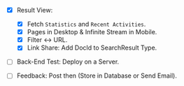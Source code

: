 - [x] Result View:

  - [x] Fetch `Statistics` and `Recent Activities`.
  - [x] Pages in Desktop & Infinite Stream in Mobile.
  - [x] Filter <-> URL.
  - [x] Link Share: Add DocId to SearchResult Type.

- [ ] Back-End Test: Deploy on a Server.
- [ ] Feedback: Post then (Store in Database or Send Email).
